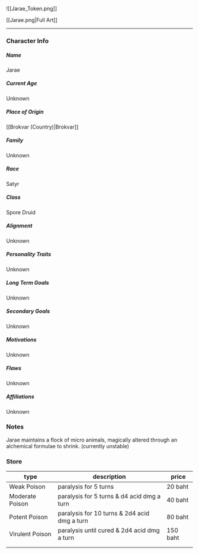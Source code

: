 ![[Jarae_Token.png]]

[[Jarae.png|Full Art]]

---
### Character Info

##### Name 
Jarae

##### Current Age
Unknown

##### Place of Origin
[[Brokvar (Country)|Brokvar]]
##### Family
Unknown

##### Race
Satyr

##### Class
Spore Druid

##### Alignment
Unknown

##### Personality Traits
Unknown

##### Long Term Goals
Unknown

##### Secondary Goals
Unknown

##### Motivations
Unknown

##### Flaws
Unknown

##### Affiliations
Unknown

### Notes

Jarae maintains a flock of micro animals, magically altered through an alchemical formulae to shrink. (currently unstable)

### Store

| type | description | price |
| ---- | ---- | ---- |
| Weak Poison | paralysis for 5 turns | 20 baht |
| Moderate Poison | paralysis for 5 turns & d4 acid dmg a turn | 40 baht |
| Potent Poison | paralysis for 10 turns & 2d4 acid dmg a turn | 80 baht |
| Virulent Poison | paralysis until cured & 2d4 acid dmg a turn | 150 baht |
|  |  |  |
|  |  |  |
